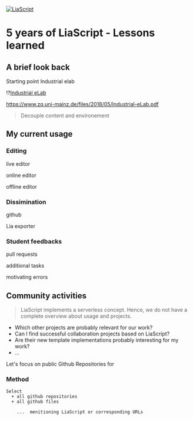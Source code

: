 <!--

author:   Sebastian Zug & André Dietrich & Galina Rudolf
email:    sebastian.zug@informatik.tu-freiberg.de & andre.dietrich@ovgu.de & Galina.Rudolf@informatik.tu-freiberg.de
version:  1.0.4
language: de
narrator: Deutsch Female

comment: Summary LiaScript
logo: ./img/LogoCodeExample.png

import: https://github.com/liascript/CodeRunner
        https://github.com/LiaTemplates/AVR8js/main/README.md#10
        https://raw.githubusercontent.com/TUBAF-IfI-LiaScript/VL_EAVD/master/config.md

-->

[![LiaScript](https://raw.githubusercontent.com/LiaScript/LiaScript/master/badges/course.svg)](https://liascript.github.io/course/?https://github.com/TUBAF-IfI-LiaScript/VL_ProzeduraleProgrammierung/blob/master/00_Einfuehrung.md)

# 5 years of LiaScript - Lessons learned 

## A brief look back 

Starting point Industrial elab

!?[Industrial eLab](https://www.youtube.com/watch?v=bICfKRyKTwE)

https://www.zq.uni-mainz.de/files/2018/05/Industrial-eLab.pdf

> Decouple content and environement

## My current usage

### Editing 

live editor

online editor 

offline editor 

### Dissimination

github 

Lia exporter 

### Student feedbacks 

pull requests 

additional tasks 

motivating errors 

## Community activities

> LiaScript implements a serverless concept. Hence, we do not have a complete overview about usage and projects. 

+ Which other projects are probably relevant for our work? 
+ Can I find successful collaboration projects based on LiaScript? 
+ Are their new template implementations probably interesting for my work?
+ ...

Let's focus on public Github Repositories for 

### Method 
```
Select 
  + all github repositories
  + all github files 
                    
    ...  menitioning LiaScript or corresponding URLs 
```



